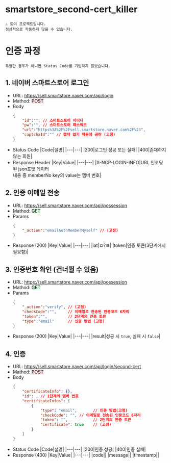 # smartstore_second-cert_killer
    ⚠️ 토이 프로젝트입니다.
    정상적으로 작동하지 않을 수 있습니다.

# 인증 과정
    특별한 경우가 아니면 Status Code를 기입하지 않았습니다.

## 1. 네이버 스마트스토어 로그인
* URL: https://sell.smartstore.naver.com/api/login
* Mathod: <span style="color: #000000; background-color:#ffdce0;">POST</span>
* Body
    ```json
    {
        "id":"", // 스마트스토어 아이디
        "pw":"", // 스마트스토어 패스워드
        "url":"https%3A%2F%2Fsell.smartstore.naver.com%2F%23",
        "captchaId":"" // 캡챠 없기 때문에 공란 (고정)
    }
    ```
* Status Code
    |Code|설명|
    |---|---|
    |200|로그인 성공 또는 실패|
    |400|존재하지 않는 회원|
* Response Header
    |Key|Value|
    |---|---|
    |X-NCP-LOGIN-INFO|URL 인코딩된 json포맷 데이터<br>내용 중 memberNo key의 value는 맴버 번호|


## 2. 인증 이메일 전송
* URL: https://sell.smartstore.naver.com/api/possession
* Mathod: <span style="color: #000000; background-color:#dcffe4;">GET</span>
* Params
    ```json
    {
        "_action":"emailAuthMemberMyself" // (고정)
    }
    ```
* Response (200)
    |Key|Value|
    |---|---|
    |iat|ㅁ?ㄹ|
    |token|인증 토큰(3단계에서 필요함)|

## 3. 인증번호 확인 (건너뛸 수 있음)
* URL: https://sell.smartstore.naver.com/api/possession
* Mathod: <span style="color: #000000; background-color:#dcffe4;">GET</span>
* Params
    ```json
    {
        "_action":"verify", // (고정)
        "checkCode":"",     // 이메일로 전송된 인증코드 6자리
        "token":"",         // 2단계의 인증 토큰 
        "type":"email"      // 인증 방법 (고정)
    }
    ```
* Response (200)
    |Key|Value|
    |---|---|
    |result|성공 시 ```true```, 실패 시 ```false```|

## 4. 인증
* URL: https://sell.smartstore.naver.com/api/login/second-cert
* Mathod: <span style="color: #000000; background-color:#ffdce0;">POST</span>
* Body
    ```json
    {
        "certificateInfo": {},
        "id": , // 1단계의 맴버 번호
        "certificateInfos": [
            {
                "type": "email",       // 인증 방법(고정)
                "checkCode": "", // 이메일로 전송된 인증코드 6자리
                "token": "",           // 2단계의 인증 토큰 
                "certificate": true    // (고정)
            }
        ]
    }
    ```
* Status Code
    |Code|설명|
    |---|---|
    |200|인증 성공|
    |400|인증 실패|
* Response (400)
    |Key|Value|
    |---|---|
    |code||
    |message||
    |timestamp||

